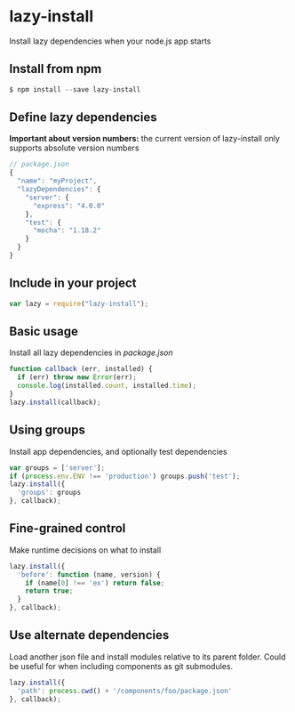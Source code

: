 lazy-install
============

Install lazy dependencies when your node.js app starts

## Install from npm

```javascript
$ npm install --save lazy-install
```

## Define lazy dependencies

**Important about version numbers:** the current version of lazy-install only supports absolute version numbers

```javascript
// package.json
{
  "name": "myProject",
  "lazyDependencies": {
    "server": {
      "express": "4.0.0"
    },
    "test": {
      "mocha": "1.18.2"
    }
  }
}
```

## Include in your project

```javascript
var lazy = require("lazy-install");
```

## Basic usage

Install all lazy dependencies in *package.json*

```javascript
function callback (err, installed) {
  if (err) throw new Error(err);
  console.log(installed.count, installed.time);
}
lazy.install(callback);
```

## Using groups

Install app dependencies, and optionally test dependencies

```javascript
var groups = ['server'];
if (process.env.ENV !== 'production') groups.push('test');
lazy.install({
  'groups': groups
}, callback);
```

## Fine-grained control

Make runtime decisions on what to install

```javascript
lazy.install({
  'before': function (name, version) {
    if (name[0] !== 'ex') return false;
    return true;
  }
}, callback);
```

## Use alternate dependencies

Load another json file and install modules relative to its parent folder. Could be useful for when including components as git submodules.

```javascript
lazy.install({
  'path': process.cwd() + '/components/foo/package.json'
}, callback);
```